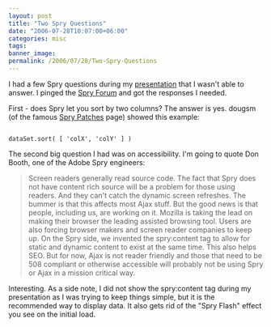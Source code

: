 ```yaml
---
layout: post
title: "Two Spry Questions"
date: "2006-07-28T10:07:00+06:00"
categories: misc 
tags: 
banner_image: 
permalink: /2006/07/28/Two-Spry-Questions
---
```


I had a few Spry questions during my <a href="http://ray.camdenfamily.com/index.cfm/2006/7/27/Spry-Presentation-RecordingZip">presentation</a> that I wasn't able to answer. I pinged the <a href="http://www.adobe.com/cfusion/webforums/forum/categories.cfm?forumid=72&catid=602">Spry Forum</a> and got the responses I needed.

First - does Spry let you sort by two columns? The answer is yes. dougsm (of the famous <a href="http://www.bigdoug.com/SpryPatches/">Spry Patches</a> page) showed this example:

<code>
dataSet.sort( [ 'colX', 'colY' ] )
</code>

The second big question I had was on accessibility. I'm going to quote Don Booth, one of the Adobe Spry engineers:

<blockquote>
Screen readers generally read source code. The fact that Spry does not have content rich source will be a problem for those using readers. And they can't catch the dynamic screen refreshes. The bummer is that this affects most Ajax stuff. But the good news is that people, including us, are working on it. Mozilla is taking the lead on making their browser the leading assisted browsing tool. Users are also forcing browser makers and screen reader companies to keep up.
On the Spry side, we invented the spry:content tag to allow for static and dynamic content to exist at the same time. This also helps SEO.
But for now, Ajax is not reader friendly and those that need to be 508 compliant or otherwise accessible will probably not be using Spry or Ajax in a mission critical way.
</blockquote>

Interesting. As a side note, I did not show the spry:content tag during my presentation as I was trying to keep things simple, but it is the recommended way to display data. It also gets rid of the "Spry Flash" effect you see on the initial load.